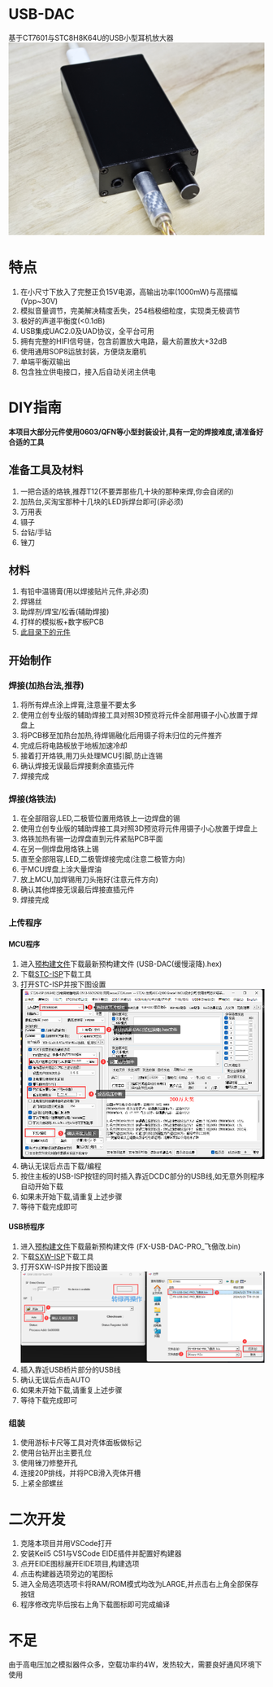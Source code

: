 # USB-DAC
 基于CT7601与STC8H8K64U的USB小型耳机放大器  
 ![](extra/PICTURE/成品外观.jpg)  

# 特点
 1. 在小尺寸下放入了完整正负15V电源，高输出功率(1000mW)与高摆幅(Vpp~30V)  
 2. 模拟音量调节，完美解决精度丢失，254档极细粒度，实现类无极调节  
 3. 极好的声道平衡度(<0.1dB)  
 4. USB集成UAC2.0及UAD协议，全平台可用  
 5. 拥有完整的HIFI信号链，包含前置放大电路，最大前置放大+32dB  
 6. 使用通用SOP8运放封装，方便烧友磨机  
 7. 单端平衡双输出  
 8. 包含独立供电接口，接入后自动关闭主供电  

# DIY指南
**本项目大部分元件使用0603/QFN等小型封装设计,具有一定的焊接难度,请准备好合适的工具**

## 准备工具及材料
 1. 一把合适的烙铁,推荐T12(不要弄那些几十块的那种来焊,你会自闭的)  
 2. 加热台,买淘宝那种十几块的LED拆焊台即可(非必须)  
 3. 万用表
 4. 镊子
 5. 台钻/手钻
 6. 锉刀

## 材料  
 1. 有铅中温锡膏(用以焊接贴片元件,非必须)
 2. 焊锡丝
 3. 助焊剂/焊宝/松香(辅助焊接)
 4. 打样的模拟板+数字板PCB
 5. [此目录下的元件](https://github.com/fangxx3863/USB-DAC-PRO/tree/main/extra)

## 开始制作  
### 焊接(加热台法,推荐)  
 1. 将所有焊点涂上焊膏,注意量不要太多  
 2. 使用立创专业版的辅助焊接工具对照3D预览将元件全部用镊子小心放置于焊盘上  
 3. 将PCB移至加热台加热,待焊锡融化后用镊子将未归位的元件推齐  
 4. 完成后将电路板放于地板加速冷却  
 5. 接着打开烙铁,用刀头处理MCU引脚,防止连锡  
 6. 确认焊接无误最后焊接剩余直插元件  
 7. 焊接完成  

### 焊接(烙铁法)  
 1. 在全部阻容,LED,二极管位置用烙铁上一边焊盘的锡
 2. 使用立创专业版的辅助焊接工具对照3D预览将元件用镊子小心放置于焊盘上  
 3. 烙铁加热有锡一边焊盘直到元件紧贴PCB平面  
 4. 在另一侧焊盘用烙铁上锡  
 5. 直至全部阻容,LED,二极管焊接完成(注意二极管方向)  
 6. 于MCU焊盘上涂大量焊油  
 7. 放上MCU,加焊锡用刀头拖好(注意元件方向)  
 8. 确认其他焊接无误最后焊接直插元件  
 9. 焊接完成  


### 上传程序  
#### MCU程序
 1. 进入[预构建文件](https://github.com/fangxx3863/USB-DAC-PRO/tree/main/extra/STC8H8K64U)下载最新预构建文件 (USB-DAC(缓慢滚降).hex)  
 2. 下载[STC-ISP](https://github.com/fangxx3863/USB-DAC-PRO/blob/main/extra/STC8H8K64U/stcai-isp-v6.94E.exe)下载工具  
 3. 打开STC-ISP并按下图设置  ![image](extra/PICTURE/MCU烧录选项.png)   
 4. 确认无误后点击下载/编程  
 5. 按住主板的USB-ISP按钮的同时插入靠近DCDC部分的USB线,如无意外则程序自动开始下载  
 6. 如果未开始下载,请重复上述步骤  
 7. 等待下载完成即可  

#### USB桥程序
 1. 进入[预构建文件](https://github.com/fangxx3863/USB-DAC-PRO/tree/main/extra/CT7601)下载最新预构建文件 (FX-USB-DAC-PRO_飞傲改.bin)  
 2. 下载[SXW-ISP](https://github.com/fangxx3863/USB-DAC-PRO/blob/main/extra/CT7601/SXW_ISP_Tool.rar)下载工具  
 3. 打开SXW-ISP并按下图设置  ![image](extra/PICTURE/USB桥烧录选项.png)   
 4. 插入靠近USB桥片部分的USB线  
 5. 确认无误后点击AUTO   
 6. 如果未开始下载,请重复上述步骤  
 7. 等待下载完成即可 

### 组装  
 1. 使用游标卡尺等工具对壳体面板做标记  
 2. 使用台钻开出主要孔位  
 3. 使用锉刀修整开孔
 4. 连接20P排线，并将PCB滑入壳体开槽  
 5. 上紧全部螺丝


# 二次开发
 1. 克隆本项目并用VSCode打开  
 2. 安装Keil5 C51与VSCode EIDE插件并配置好构建器  
 3. 点开EIDE图标展开EIDE项目,构建选项  
 4. 点击构建器选项旁边的笔图标  
 5. 进入全局选项选项卡将RAM/ROM模式均改为LARGE,并点击右上角全部保存按钮  
 6. 程序修改完毕后按右上角下载图标即可完成编译  

# 不足
由于高电压加之模拟器件众多，空载功率约4W，发热较大，需要良好通风环境下使用  